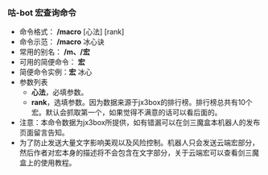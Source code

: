 ### 咕-bot 宏查询命令
- 命令格式： **/macro** [心法] [rank]
- 命令示范： **/macro** 冰心诀
- 常用的别名： **/m、/宏**
- 可用的简便命令： **宏**
- 简便命令实例：**宏** 冰心
- 参数列表
    - **心法**，必填参数。
    - **rank**，选填参数。因为数据来源于jx3box的排行榜。排行榜总共有10个宏。默认会抓取第一个，如果觉得不满意的话可以看后面的。
- 注意：本命令数据为jx3box所提供，如有错漏可以在剑三魔盒本机器人的发布页面留言告知。
- 为了防止发送大量文字影响美观以及风险控制。机器人只会发送云端宏部分，然后作者对宏本身的描述将不会包含在文字部分，关于云端宏可以查看剑三魔盒上的使用教程。